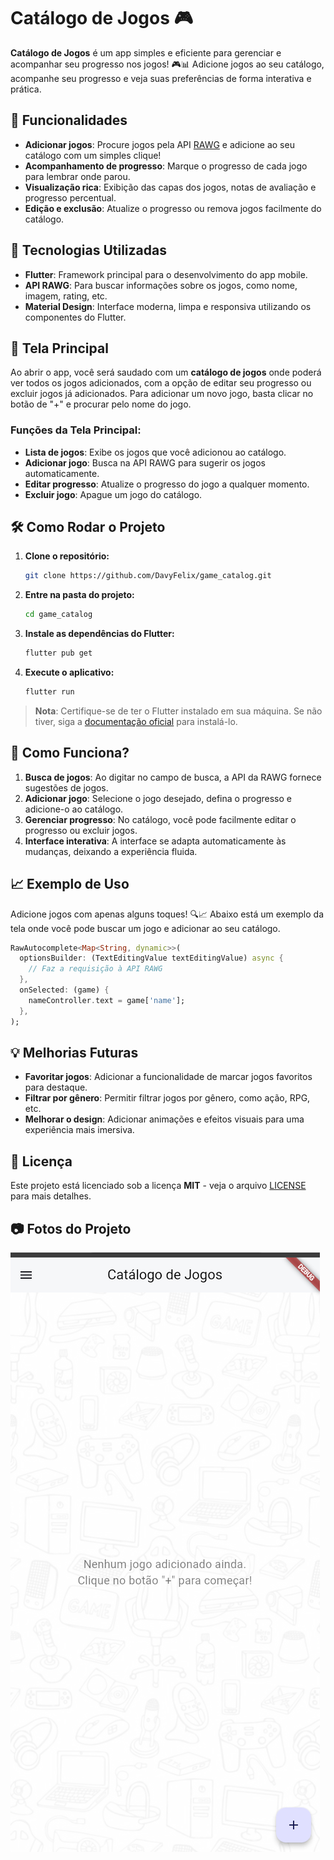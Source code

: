 
# Catálogo de Jogos 🎮

**Catálogo de Jogos** é um app simples e eficiente para gerenciar e acompanhar seu progresso nos jogos! 🎮📊 Adicione jogos ao seu catálogo, acompanhe seu progresso e veja suas preferências de forma interativa e prática.

## 🚀 Funcionalidades

- **Adicionar jogos**: Procure jogos pela API [RAWG](https://rawg.io/) e adicione ao seu catálogo com um simples clique!
- **Acompanhamento de progresso**: Marque o progresso de cada jogo para lembrar onde parou.
- **Visualização rica**: Exibição das capas dos jogos, notas de avaliação e progresso percentual.
- **Edição e exclusão**: Atualize o progresso ou remova jogos facilmente do catálogo.

## 🧰 Tecnologias Utilizadas

- **Flutter**: Framework principal para o desenvolvimento do app mobile.
- **API RAWG**: Para buscar informações sobre os jogos, como nome, imagem, rating, etc.
- **Material Design**: Interface moderna, limpa e responsiva utilizando os componentes do Flutter.

## 📸 Tela Principal

Ao abrir o app, você será saudado com um **catálogo de jogos** onde poderá ver todos os jogos adicionados, com a opção de editar seu progresso ou excluir jogos já adicionados. Para adicionar um novo jogo, basta clicar no botão de "+" e procurar pelo nome do jogo.

### Funções da Tela Principal:
- **Lista de jogos**: Exibe os jogos que você adicionou ao catálogo.
- **Adicionar jogo**: Busca na API RAWG para sugerir os jogos automaticamente.
- **Editar progresso**: Atualize o progresso do jogo a qualquer momento.
- **Excluir jogo**: Apague um jogo do catálogo.

## 🛠 Como Rodar o Projeto

1. **Clone o repositório:**
   ```bash
   git clone https://github.com/DavyFelix/game_catalog.git
   ```

2. **Entre na pasta do projeto:**
   ```bash
   cd game_catalog
   ```

3. **Instale as dependências do Flutter:**
   ```bash
   flutter pub get
   ```

4. **Execute o aplicativo:**
   ```bash
   flutter run
   ```

> **Nota**: Certifique-se de ter o Flutter instalado em sua máquina. Se não tiver, siga a [documentação oficial](https://flutter.dev/docs/get-started/install) para instalá-lo.

## 📱 Como Funciona?

1. **Busca de jogos**: Ao digitar no campo de busca, a API da RAWG fornece sugestões de jogos.
2. **Adicionar jogo**: Selecione o jogo desejado, defina o progresso e adicione-o ao catálogo.
3. **Gerenciar progresso**: No catálogo, você pode facilmente editar o progresso ou excluir jogos.
4. **Interface interativa**: A interface se adapta automaticamente às mudanças, deixando a experiência fluida.

## 📈 Exemplo de Uso

Adicione jogos com apenas alguns toques! 🔍📈 Abaixo está um exemplo da tela onde você pode buscar um jogo e adicionar ao seu catálogo.

```dart
RawAutocomplete<Map<String, dynamic>>(
  optionsBuilder: (TextEditingValue textEditingValue) async {
    // Faz a requisição à API RAWG
  },
  onSelected: (game) {
    nameController.text = game['name'];
  },
);
```

## 💡 Melhorias Futuras

- **Favoritar jogos**: Adicionar a funcionalidade de marcar jogos favoritos para destaque.
- **Filtrar por gênero**: Permitir filtrar jogos por gênero, como ação, RPG, etc.
- **Melhorar o design**: Adicionar animações e efeitos visuais para uma experiência mais imersiva.

## 📄 Licença 
Este projeto está licenciado sob a licença **MIT** - veja o arquivo [LICENSE](LICENSE) para mais detalhes.

## 📷 Fotos do Projeto 

![Screenshot do app](assets/images/trabalho%20pos/PrincipalPage.png)
